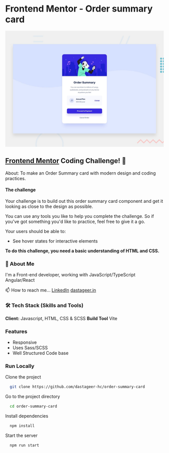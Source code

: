 # Frontend Mentor - Order summary card

![Design preview for the Order summary card coding challenge](./design/desktop-preview.jpg)

## [Frontend Mentor](https://www.frontendmentor.io) Coding Challenge! 👋

About: To make an Order Summary card with modern design and coding practices.

#### The challenge

Your challenge is to build out this order summary card component and get it looking as close to the design as possible.

You can use any tools you like to help you complete the challenge. So if you've got something you'd like to practice, feel free to give it a go.

Your users should be able to:

- See hover states for interactive elements


**To do this challenge, you need a basic understanding of HTML and CSS.**
### 🚀 About Me
I'm a Front-end developer, working with JavaScript/TypeScript Angular/React

📫 How to reach me... 
[LinkedIn](https://www.linkedin.com/in/dastageer-hc/)
[dastageer.in](https://dastageer.in)



### 🛠 Tech Stack (Skills and Tools)
**Client:** Javascript, HTML, CSS & SCSS
**Build Tool** Vite

### Features

- Responsive
- Uses Sass/SCSS  
- Well Structured Code base



### Run Locally

Clone the project

```bash
  git clone https://github.com/dastageer-hc/order-summary-card
```

Go to the project directory

```bash
  cd order-summary-card
```

Install dependencies

```bash
  npm install
```

Start the server

```bash
  npm run start
```

